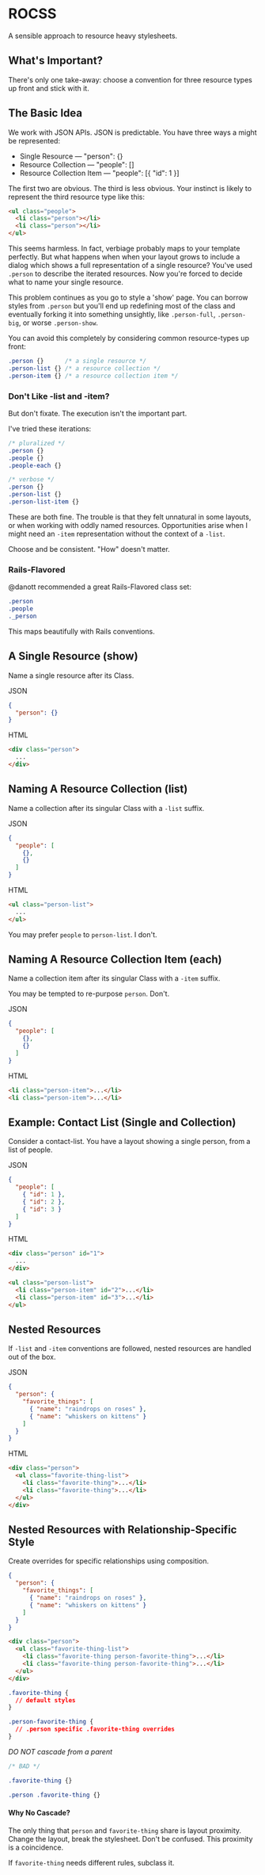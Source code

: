 ROCSS
=====

A sensible approach to resource heavy stylesheets.

## What's Important?

There's only one take-away: choose a convention for three resource types up
front and stick with it.

## The Basic Idea

We work with JSON APIs. JSON is predictable. You have three ways a might be
represented:

* Single Resource          — "person": {}
* Resource Collection      — "people": []
* Resource Collection Item — "people": [{ "id": 1 }]

The first two are obvious. The third is less obvious. Your instinct is likely to
represent the third resource type like this:

```html
<ul class="people">
  <li class="person"></li>
  <li class="person"></li>
</ul>
```

This seems harmless. In fact, verbiage probably maps to your template perfectly.
But what happens when when your layout grows to include a dialog which shows a
full representation of a single resource? You've used `.person` to describe the
iterated resources.  Now you're forced to decide what to name your single resource.

This problem continues as you go to style a 'show' page. You can borrow
styles from `.person` but you'll end up redefining most of the class and eventually
forking it into something unsightly, like `.person-full`, `.person-big`, or
worse `.person-show`.

You can avoid this completely by considering common resource-types up front:

```css
.person {}      /* a single resource */
.person-list {} /* a resource collection */
.person-item {} /* a resource collection item */
```

### Don't Like -list and -item?

But don't fixate. The execution isn't the important part.

I've tried these iterations:

```css
/* pluralized */
.person {}
.people {}
.people-each {}
```

```css
/* verbose */
.person {}
.person-list {}
.person-list-item {}
```
These are both fine. The trouble is that they felt unnatural in some layouts, or
when working with oddly named resources. Opportunities arise when I might need
an `-item` representation without the context of a `-list`.

Choose and be consistent. "How" doesn't matter.

### Rails-Flavored

@danott recommended a great Rails-Flavored class set:

```css
.person
.people
._person
```

This maps beautifully with Rails conventions.

## A Single Resource (show)

Name a single resource after its Class.

JSON
```json
{
  "person": {}
}
```

HTML
```html
<div class="person">
  ...
</div>
```

## Naming A Resource Collection (list)

Name a collection after its singular Class with a `-list` suffix.

JSON
```json
{
  "people": [
    {},
    {}
  ]
}
```

HTML
```html
<ul class="person-list">
  ...
</ul>
```

You may prefer `people` to `person-list`. I don't.

## Naming A Resource Collection Item (each)

Name a collection item after its singular Class with a `-item` suffix.

You may be tempted to re-purpose `person`. Don't.

JSON
```json
{
  "people": [
    {},
    {}
  ]
}
```

HTML
```html
<li class="person-item">...</li>
<li class="person-item">...</li>
```

## Example: Contact List (Single and Collection)

Consider a contact-list. You have a layout showing a single person, from a
list of people.

JSON
```json
{
  "people": [
    { "id": 1 },
    { "id": 2 },
    { "id": 3 }
  ]
}
```

HTML
```html
<div class="person" id="1">
  ...
</div>

<ul class="person-list">
  <li class="person-item" id="2">...</li>
  <li class="person-item" id="3">...</li>
</ul>
```

## Nested Resources

If `-list` and `-item` conventions are followed, nested resources are handled
out of the box.

JSON
```json
{
  "person": {
    "favorite_things": [
      { "name": "raindrops on roses" },
      { "name": "whiskers on kittens" }
    ]
  }
}
```

HTML
```html
<div class="person">
  <ul class="favorite-thing-list">
    <li class="favorite-thing">...</li>
    <li class="favorite-thing">...</li>
  </ul>
</div>
```

## Nested Resources with Relationship-Specific Style

Create overrides for specific relationships using composition.

```json
{
  "person": {
    "favorite_things": [
      { "name": "raindrops on roses" },
      { "name": "whiskers on kittens" }
    ]
  }
}
```

```html
<div class="person">
  <ul class="favorite-thing-list">
    <li class="favorite-thing person-favorite-thing">...</li>
    <li class="favorite-thing person-favorite-thing">...</li>
  </ul>
</div>
```

```css
.favorite-thing {
  // default styles
}

.person-favorite-thing {
  // .person specific .favorite-thing overrides
}
```

*DO NOT cascade from a parent*

```css
/* BAD */

.favorite-thing {}

.person .favorite-thing {}
```

#### Why No Cascade?

The only thing that `person` and `favorite-thing` share is layout proximity. Change
the layout, break the stylesheet. Don't be confused. This proximity is a coincidence.

If `favorite-thing` needs different rules, subclass it.
